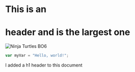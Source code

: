 # This is an <h1> header and is the largest one

![Ninja Turtles BO6](https://imgs.callofduty.com/content/dam/atvi/callofduty/cod-touchui/blog/body/bo6/season-02-reloaded/BO6-S02-RELOADED-ANNOUNCEMENT-004.jpg)

``` javascript
var myVar = "Hello, world!";
```















I added a h1 header to this document
